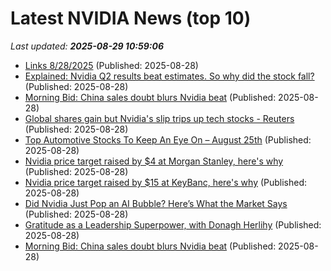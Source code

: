 # Latest NVIDIA News (top 10)
_Last updated: **2025-08-29 10:59:06**_

- [Links 8/28/2025](https://www.nakedcapitalism.com/2025/08/links-8-28-2025.html) (Published: 2025-08-28)
- [Explained: Nvidia Q2 results beat estimates. So why did the stock fall?](https://economictimes.indiatimes.com/markets/stocks/news/explained-nvidia-q2-results-beat-estimates-so-why-did-the-stock-fall/articleshow/123562904.cms) (Published: 2025-08-28)
- [Morning Bid: China sales doubt blurs Nvidia beat](https://biztoc.com/x/615240ca95b0f086) (Published: 2025-08-28)
- [Global shares gain but Nvidia's slip trips up tech stocks - Reuters](https://slashdot.org/firehose.pl?op=view&amp;id=178913126) (Published: 2025-08-28)
- [Top Automotive Stocks To Keep An Eye On – August 25th](https://www.etfdailynews.com/2025/08/28/top-automotive-stocks-to-keep-an-eye-on-august-25th/) (Published: 2025-08-28)
- [Nvidia price target raised by $4 at Morgan Stanley, here's why](https://thefly.com/permalinks/entry.php/id4189741/NVDA-Nvidia-price-target-raised-by--at-Morgan-Stanley-heres-why) (Published: 2025-08-28)
- [Nvidia price target raised by $15 at KeyBanc, here's why](https://thefly.com/permalinks/entry.php/id4189739/NVDA-Nvidia-price-target-raised-by--at-KeyBanc-heres-why) (Published: 2025-08-28)
- [Did Nvidia Just Pop an AI Bubble? Here’s What the Market Says](https://gizmodo.com/did-nvidia-just-pop-an-ai-bubble-heres-what-the-market-says-2000649432) (Published: 2025-08-28)
- [Gratitude as a Leadership Superpower, with Donagh Herlihy](https://eblingroup.com/blog/gratitude-as-a-leadership-superpower-with-donagh-herlihy/) (Published: 2025-08-28)
- [Morning Bid: China sales doubt blurs Nvidia beat](https://finance.yahoo.com/news/morning-bid-china-sales-doubt-104336927.html) (Published: 2025-08-28)
